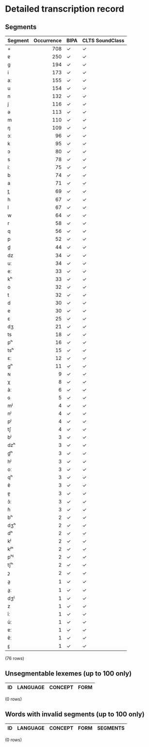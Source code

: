 
# Detailed transcription record

## Segments

| Segment | Occurrence | BIPA | CLTS SoundClass |
|:----------|-------------:|:-------|:------------------|
| + | 708 | ✓ | ✓ |
| ɐ | 250 | ✓ | ✓ |
| g | 194 | ✓ | ✓ |
| i | 173 | ✓ | ✓ |
| aː | 155 | ✓ | ✓ |
| u | 154 | ✓ | ✓ |
| n | 132 | ✓ | ✓ |
| j | 116 | ✓ | ✓ |
| ə | 113 | ✓ | ✓ |
| m | 110 | ✓ | ✓ |
| ŋ | 109 | ✓ | ✓ |
| ɔː | 96 | ✓ | ✓ |
| k | 95 | ✓ | ✓ |
| ɔ | 80 | ✓ | ✓ |
| s | 78 | ✓ | ✓ |
| iː | 75 | ✓ | ✓ |
| b | 74 | ✓ | ✓ |
| a | 71 | ✓ | ✓ |
| t̪ | 69 | ✓ | ✓ |
| h | 67 | ✓ | ✓ |
| l | 67 | ✓ | ✓ |
| w | 64 | ✓ | ✓ |
| r | 58 | ✓ | ✓ |
| q | 56 | ✓ | ✓ |
| p | 52 | ✓ | ✓ |
| d̪ | 44 | ✓ | ✓ |
| dz | 34 | ✓ | ✓ |
| uː | 34 | ✓ | ✓ |
| eː | 33 | ✓ | ✓ |
| kʰ | 33 | ✓ | ✓ |
| o | 32 | ✓ | ✓ |
| t | 32 | ✓ | ✓ |
| d | 30 | ✓ | ✓ |
| e | 30 | ✓ | ✓ |
| ɛ | 25 | ✓ | ✓ |
| dʒ | 21 | ✓ | ✓ |
| ts | 18 | ✓ | ✓ |
| pʰ | 16 | ✓ | ✓ |
| tsʰ | 15 | ✓ | ✓ |
| ɛː | 12 | ✓ | ✓ |
| gʰ | 11 | ✓ | ✓ |
| ɴ | 9 | ✓ | ✓ |
| χ | 8 | ✓ | ✓ |
| ãː | 6 | ✓ | ✓ |
| ɢ | 5 | ✓ | ✓ |
| mʲ | 4 | ✓ | ✓ |
| nʲ | 4 | ✓ | ✓ |
| pʲ | 4 | ✓ | ✓ |
| tʃ | 4 | ✓ | ✓ |
| bʲ | 3 | ✓ | ✓ |
| dzʰ | 3 | ✓ | ✓ |
| d̪ʰ | 3 | ✓ | ✓ |
| hʲ | 3 | ✓ | ✓ |
| oː | 3 | ✓ | ✓ |
| qʰ | 3 | ✓ | ✓ |
| ɐ̃ | 3 | ✓ | ✓ |
| ɐ̰ | 3 | ✓ | ✓ |
| ɔ̃ː | 3 | ✓ | ✓ |
| ɦ | 3 | ✓ | ✓ |
| bʰ | 2 | ✓ | ✓ |
| dʒʰ | 2 | ✓ | ✓ |
| dʰ | 2 | ✓ | ✓ |
| kʲ | 2 | ✓ | ✓ |
| kʲʰ | 2 | ✓ | ✓ |
| pʰʲ | 2 | ✓ | ✓ |
| tʃʰ | 2 | ✓ | ✓ |
| ɔ̰ | 2 | ✓ | ✓ |
| a̰ | 1 | ✓ | ✓ |
| a̰ː | 1 | ✓ | ✓ |
| dʒʲ | 1 | ✓ | ✓ |
| z | 1 | ✓ | ✓ |
| ĩː | 1 | ✓ | ✓ |
| ũː | 1 | ✓ | ✓ |
| ɐː | 1 | ✓ | ✓ |
| ɐ̃ː | 1 | ✓ | ✓ |
| ɛ̰ | 1 | ✓ | ✓ |

(76 rows)



## Unsegmentable lexemes (up to 100 only)

| ID | LANGUAGE | CONCEPT | FORM |
|------|------------|-----------|--------|

(0 rows)



## Words with invalid segments (up to 100 only)

| ID | LANGUAGE | CONCEPT | FORM | SEGMENTS |
|------|------------|-----------|--------|------------|

(0 rows)


